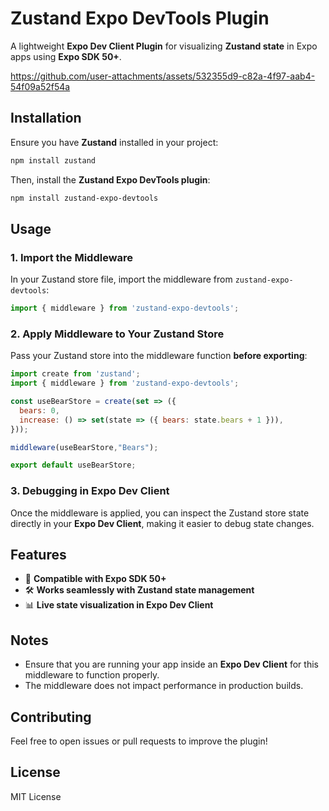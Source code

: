 # Zustand Expo DevTools Plugin

A lightweight **Expo Dev Client Plugin** for visualizing **Zustand state** in Expo apps using **Expo SDK 50+**.

https://github.com/user-attachments/assets/532355d9-c82a-4f97-aab4-54f09a52f54a

## Installation

Ensure you have **Zustand** installed in your project:

```sh
npm install zustand
```

Then, install the **Zustand Expo DevTools plugin**:

```sh
npm install zustand-expo-devtools
```

## Usage

### 1. Import the Middleware

In your Zustand store file, import the middleware from `zustand-expo-devtools`:

```javascript
import { middleware } from 'zustand-expo-devtools';
```

### 2. Apply Middleware to Your Zustand Store

Pass your Zustand store into the middleware function **before exporting**:

```javascript
import create from 'zustand';
import { middleware } from 'zustand-expo-devtools';

const useBearStore = create(set => ({
  bears: 0,
  increase: () => set(state => ({ bears: state.bears + 1 })),
}));

middleware(useBearStore,"Bears");

export default useBearStore;
```

### 3. Debugging in Expo Dev Client

Once the middleware is applied, you can inspect the Zustand store state directly in your **Expo Dev Client**, making it easier to debug state changes.

## Features

- 🚀 **Compatible with Expo SDK 50+**
- 🛠 **Works seamlessly with Zustand state management**
- 📊 **Live state visualization in Expo Dev Client**

## Notes

- Ensure that you are running your app inside an **Expo Dev Client** for this middleware to function properly.
- The middleware does not impact performance in production builds.

## Contributing

Feel free to open issues or pull requests to improve the plugin!

## License

MIT License
